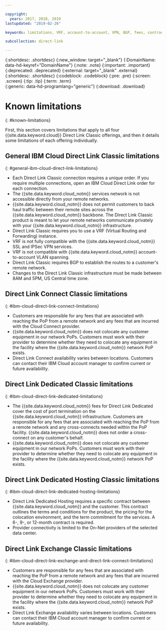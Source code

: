 ```yaml
---

copyright:
  years: 2017, 2018, 2019
lastupdated: "2019-02-26"

keywords: limitations, VRF, account-to-account, VPN, BGP, fees, contract, Exchange, Connect, Dedicated, Hosting

subcollection: direct-link

---
```


{:shortdesc: .shortdesc}
{:new_window: target="_blank"}
{:DomainName: data-hd-keyref="DomainName"}
{:note: .note}
{:important: .important}
{:deprecated: .deprecated}
{:external: target="_blank" .external}
{:shortdesc: .shortdesc}
{:codeblock: .codeblock}
{:pre: .pre}
{:screen: .screen}
{:tip: .tip}
{:term: .term}  
{:generic: data-hd-programlang="generic"}
{:download: .download}  

# Known limitations
{: #known-limitations}

First, this section covers limitations that apply to all four {{site.data.keyword.cloud}} Direct Link Classic offerings, and then it details some limitations of each offering individually.

## General IBM Cloud Direct Link Classic limitations
{: #general-ibm-cloud-direct-link-limitations}

 * Each Direct Link Classic connection requires a unique order. If you require multiple connections, open an IBM Cloud Direct Link order for each connection.
 * The {{site.data.keyword.cloud_notm}} services network is not accessible directly from your remote networks.
 * {{site.data.keyword.cloud_notm}} does not permit customers to back haul traffic between their remote sites across the {{site.data.keyword.cloud_notm}} backbone. The Direct Link Classic product is meant to let your remote networks communicate privately with your {{site.data.keyword.cloud_notm}} infrastructure.
 * Direct Link Classic requires you to use a VRF (Virtual Routing and Forwarding) instance.
 * VRF is not fully compatible with the {{site.data.keyword.cloud_notm}} SSL and IPSec VPN services.
 * VRF is not compatible with {{site.data.keyword.cloud_notm}} account-to-account VLAN spanning.
 * Direct Link Classic requires BGP to establish the routes to a customer's remote network.
 * Changes to the Direct Link Classic infrastructure must be made between 8AM and 5PM, US Central time zone.

## Direct Link Connect Classic limitations
{: #ibm-cloud-direct-link-connect-limitations}

 * Customers are responsible for any fees that are associated with reaching the PoP from a remote network and any fees that are incurred with the Cloud Connect provider.
 * {{site.data.keyword.cloud_notm}} does not colocate any customer equipment in our network PoPs. Customers must work with their provider to determine whether they need to colocate any equipment in the facility where the {{site.data.keyword.cloud_notm}} network PoP exists.
 * Direct Link Connect availability varies between locations. Customers can contact their IBM Cloud account manager to confirm current or future availability.

## Direct Link Dedicated Classic limitations
{: #ibm-cloud-direct-link-dedicated-limitations}

 * The {{site.data.keyword.cloud_notm}} fees for Direct Link Dedicated cover the cost of port termination on the {{site.data.keyword.cloud_notm}} infrastructure. Customers are responsible for any fees that are associated with reaching the PoP from a remote network and any cross-connects needed within the PoP facility. {{site.data.keyword.cloud_notm}} does not order a cross-connect on any customer's behalf.
 * {{site.data.keyword.cloud_notm}} does not colocate any customer equipment in our network PoPs. Customers must work with their provider to determine whether they need to colocate any equipment in the facility where the {{site.data.keyword.cloud_notm}} network PoP exists.

## Direct Link Dedicated Hosting Classic limitations
{: #ibm-cloud-direct-link-dedicated-hosting-limitations}

 * Direct Link Dedicated Hosting requires a specific contract between {{site.data.keyword.cloud_notm}} and the customer. This contract outlines the terms and conditions for the product, the pricing for the colocation environment, and the term commitment for the services. A 6-, 9-, or 12-month contract is required.
 * Provider connectivity is limited to the On-Net providers of the selected data center.

## Direct Link Exchange Classic limitations
{: #ibm-cloud-direct-link-exchange-and-direct-link-connect-limitations}

 * Customers are responsible for any fees that are associated with reaching the PoP from a remote network and any fees that are incurred with the Cloud Exchange provider.
 * {{site.data.keyword.cloud_notm}} does not colocate any customer equipment in our network PoPs. Customers must work with their provider to determine whether they need to colocate any equipment in the facility where the {{site.data.keyword.cloud_notm}} network PoP exists.
 * Direct Link Exchange availability varies between locations. Customers can contact their IBM Cloud account manager to confirm current or future availability.
